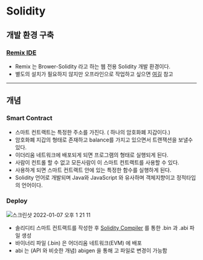 # Solidity

## 개발 환경 구축

### [Remix IDE](https://remix.ethereum.org)
- Remix 는 Brower-Solidity 라고 하는 웹 전용 Solidity 개발 환경이다.
- 별도의 설치가 필요하지 않지만 오프라인으로 작업하고 싶으면 [여길](https://remix-ide.readthedocs.io/en/latest/remixd.html#remixd-installation) 참고

---

## 개념

### Smart Contract

- 스마트 컨트랙트는 특정한 주소를 가진다. ( 하나의 암호화폐 지갑이다.)
- 암호화폐 지갑의 형태로 존재하고 balance를 가지고 있으면서 트랜잭션을 보낼수 있다.
- 이더리움 네트워크에 배포되게 되면  프로그램의 형태로 실행되게 된다.
- 사람이 컨트롤 할 수 없고 모든사람이 이 스마트 컨트랙트를 사용할 수 있다.
- 사용하게 되면 스마트 컨트랙트 안에 있는 특정한 함수를 실행하게 된다.
- Solidity 언어로 개발되며 Java와 JavaScript 와 유사하며 객체지향이고 정적타입의 언어이다.


### Deploy

![스크린샷 2022-01-07 오후 1 21 11](https://user-images.githubusercontent.com/56465854/148492075-a0f15cd3-110d-4428-80d3-5048e390bde6.png)

- 솔리디티 스마트 컨트랙트를 작성한 후 [Solidity Compiler](https://github.com/ethereum/solidity) 를 통한 .bin 과 .abi 파일 생성
- 바이너리 파일 (.bin) 은 어더리움 네트워크(EVM) 에 배포
- abi 는 (API 와 비슷한 개념) abigen 을 통해 고 파일로 변경이 가능함 
